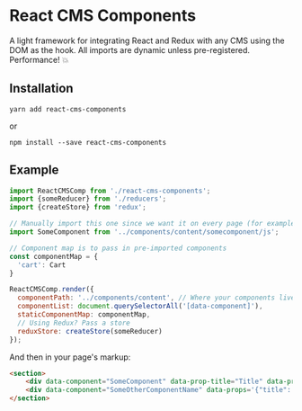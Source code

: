# React CMS Components
A light framework for integrating React and Redux with any CMS using the DOM as the hook.
All imports are dynamic unless pre-registered. Performance! 💥

## Installation
`yarn add react-cms-components`

or

`npm install --save react-cms-components`

## Example
```javascript
import ReactCMSComp from './react-cms-components';
import {someReducer} from './reducers';
import {createStore} from 'redux';

// Manually import this one since we want it on every page (for example)
import SomeComponent from '../components/content/somecomponent/js';

// Component map is to pass in pre-imported components
const componentMap = {
  'cart': Cart
}

ReactCMSComp.render({
  componentPath: '../components/content', // Where your components live in relation to this file
  componentList: document.querySelectorAll('[data-component]'),
  staticComponentMap: componentMap,
  // Using Redux? Pass a store
  reduxStore: createStore(someReducer)
});
```

And then in your page's markup: 

```html
<section>
    <div data-component="SomeComponent" data-prop-title="Title" data-prop-tag="h1"></div>
    <div data-component="SomeOtherComponentName" data-props='{"title": "Fabulous"}'></div>
</section>
```
